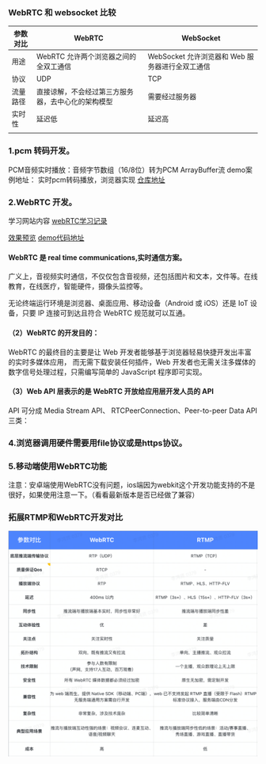 ### WebRTC 和 websocket 比较

| 参数对比 | WebRTC                                             | WebSocket                                       |
| -------- | -------------------------------------------------- | ----------------------------------------------- |
| 用途     | WebRTC 允许两个浏览器之间的全双工通信              | WebSocket 允许浏览器和 Web 服务器进行全双工通信 |
| 协议     | UDP                                                | TCP                                             |
| 流量路径 | 直接谅解，不会经过第三方服务器，去中心化的架构模型 | 需要经过服务器                                  |
| 实时性   | 延迟低                                             | 延迟高                                          |
|          |                                                    |                                                 |

### 1.pcm 转码开发。
PCM音频实时播放：音频字节数组（16/8位）转为PCM ArrayBuffer流
demo案例地址：
实时pcm转码播放，浏览器实现
[仓库地址](https://gitee.com/zkwq/lernaProjectStudy/tree/master/packages/alarm-pcm-record-https-device)

### 2.WebRTC 开发。
学习网站内容
[webRTC学习记录](https://an.rustfisher.com/webrtc/web-samples/getusermedia-record/)

[效果预览](https://an.rustfisher.com/webrtc/web-samples/getdisplaymedia/g.html)
[demo代码地址](https://gitee.com/zkwq/lernaProjectStudy/tree/main/packages/webRTCdemo)
#### WebRTC 是 real time communications,实时通信方案。

广义上，音视频实时通信，不仅仅包含音视频，还包括图片和文本，文件等。在线教育，在线医疗，智能硬件，摄像头监控等。

无论终端运行环境是浏览器、桌面应用、移动设备（Android 或 iOS）还是 IoT 设备，只要 IP 连接可到达且符合 WebRTC 规范就可以互通。

#### （2）WebRTC 的开发目的：

WebRTC 的最终目的主要是让 Web 开发者能够基于浏览器轻易快捷开发出丰富的实时多媒体应用，
而无需下载安装任何插件，Web 开发者也无需关注多媒体的数字信号处理过程，只需编写简单的 JavaScript 程序即可实现。

#### （3）Web API 层表示的是 WebRTC 开放给应用层开发人员的 API

API 可分成 Media Stream API、 RTCPeerConnection、Peer-to-peer Data API 三类：




### 4.浏览器调用硬件需要用file协议或是https协议。






### 5.移动端使用WebRTC功能
注意：安卓端使用WebRTC没有问题，ios端因为webkit这个开发功能支持的不是很好，如果使用注意一下。（看看最新版本是否已经做了兼容）


### 拓展RTMP和WebRTC开发对比
![RTMP和WebSocket比较](./WebRTC%E5%92%8CRTMP.png)